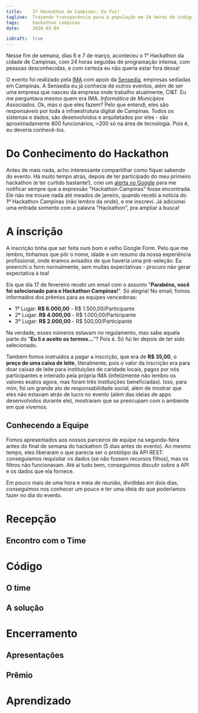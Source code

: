 ```yaml
---
title:    1º Hackathon de Campinas: Eu Fui!
tagline:  Trazendo transparência para a população em 24 horas de código
tags:     hackathon campinas
date:     2016-03-04

isDraft:  true
---
```


Nesse fim de semana, dias 6 e 7 de março, aconteceu o 1° Hackathon da cidade de Campinas, com 24 horas seguidas de programação intensa, com pessoas desconhecidas, e com certeza eu não queria estar fora dessa!

O evento foi realizado pela [IMA](https://ima.sp.gov.br/) com apoio da [Sensedia](http://sensedia.com/), empresas sediadas em Campinas. A Sensedia eu já conhecia de outros eventos, além de ser uma empresa que nasceu da empresa onde trabalho atualmente, CI&T. Eu me perguntava mesmo quem era IMA. _Informática de Municípios Associados._ Ok, mas o que eles fazem? Pelo que entendi, eles são responsáveis por toda a infraestrutura digital de Campinas. Todos os sistemas e dados, são desenvolvidos e arquitetados por eles - são aproximadamente 800 funcionários, ~200 só na área de tecnologia. Pois é, eu deveria conhecê-los.

<!-- Enfim, vou citar aqui os passos pelos quais passei no. -->

# Do Conhecimento do Hackathon
Antes de mais nada, acho interessante compartilhar como fiquei sabendo do evento. Há muito tempo atrás, depois de ter participado do meu primeiro hackathon (e ter curtido bastante!), criei um [alerta no Google](https://www.google.com.br/alerts) para me notificar sempre que a expressão "Hackathon Campinas" fosse encontrada. Ele não me trouxe nada até meados de janeiro, quando recebi a notícia do 1º Hackathon Campinas (não lembro da onde), e me inscrevi. Já adicionei uma entrada somente com a palavra "Hackathon", pra ampliar a busca!

# A inscrição
A inscrição tinha que ser feita num bom e velho Google Form. Pelo que me lembro, tínhamos que pôr o nome, idade e um resumo da nossa experiência profissional, onde éramos avisados de que haveria uma pré-seleção. Eu preenchi o form normalmente, sem muitas expectativas - procuro não gerar expectativa à toa!

Eis que dia 17 de fevereiro recebi um email com o assunto "**Parabéns, você foi selecionado para o Hackathon Campinas!**". Só alegria! No email, fomos informados dos prêmios para as equipes vencedoras:

- 1º Lugar: **R$ 6.000,00** - R$ 1.500,00/Participante
- 2º Lugar: **R$ 4.000,00** - R$ 1.000,00/Participante
- 3º Lugar: **R$ 2.000,00** - R$ 500,00/Participante

Na verdade, esses números estavam no regulamento, mas sabe aquela parte do "**Eu li e aceito os termos...**"? Pois é. Só fui ler depois de ter sido selecionado.

Também fomos instruídos a pagar a inscrição, que era de **R$ 35,00**, o **preço de uma caixa de leite**, literalmente, pois o valor da inscrição era para doar caixas de leite para instituições de caridade locais, pagos por nós participantes e inteirado pela própria IMA (infelizmente não lembro os valores exatos agora, mas foram três instituições beneficiadas). Isso, para mim, foi um grande ato de responsabilidade social, além de mostrar que eles não estavam atrás de lucro no evento (além das ideias de apps desenvolvidos durante ele), mostraram que se preocupam com o ambiente em que vivemos.

## Conhecendo a Equipe
Fomos apresentados aos nossos parceiros de equipe na segunda-feira antes do final de semana do hackathon (5 dias antes do evento). Ao mesmo tempo, eles liberaram o que parecia ser o protótipo da API REST: conseguíamos requisitar os dados (se não fossem recursos filhos), mas os filtros não funcionavam. Até aí tudo bem, conseguimos discutir sobre a API e os dados que ela fornece.

Em pouco mais de uma hora e meia de reunião, divididas em dois dias, conseguimos nos conhecer um pouco e ter uma ideia do que poderíamos fazer no dia do evento.

# Recepção
## Encontro com o Time

# Código
## O time
## A solução

# Encerramento
## Apresentações
## Prêmio

# Aprendizado

